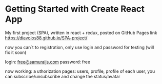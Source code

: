 # Getting Started with Create React App

My first project (SPA), written in react + redux, posted on GitHub Pages link https://diavolos88.github.io/SPA-project/

now you can`t to registration, only use login and password for testing (will fix it soon)

login: free@samuraijs.com 
password: free

now working: 
a uthorization
pages: users, profile, profile of each user, you can subscribe/unsubscribe and change the status/avatar
